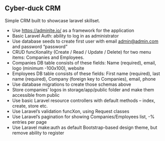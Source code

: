 ## Cyber-duck CRM

Simple CRM built to showcase laravel skillset.

- Use https://adminlte.io/ as a framework for the application
- Basic Laravel Auth: ability to log in as administrator
- Use database seeds to create first user with email admin@admin.com and password
“password”
- CRUD funcXonality (Create / Read / Update / Delete) for two menu items: Companies and
Employees.
- Companies DB table consists of these fields: Name (required), email, logo (minimum
-100x100), website
- Employees DB table consists of these fields: First name (required), last name (required),
Company (foreign key to Companies), email, phone
- Use database migrations to create those schemas above
- Store companies’ logos in storage/app/public folder and make them accessible from public
- Use basic Laravel resource controllers with default methods – index, create, store etc.
- Use Laravel’s validation funcXon, using Request classes
- Use Laravel’s pagination for showing Companies/Employees list, -% entries per page
- Use Laravel make:auth as default Bootstrap-based design theme, but remove ability to
register
